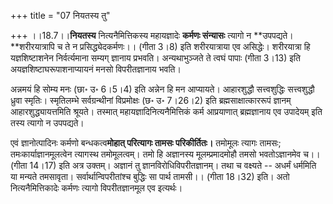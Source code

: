+++
title = "07 नियतस्य तु"

+++
।।18.7।।**नियतस्य** नित्यनैमित्तिकस्य महायज्ञादेः **कर्मणः संन्यासः**
त्यागो न **उपपद्यते।**शरीरयात्रापि च ते न प्रसिद्ध्येदकर्मणः।। (गीता
3।8) इति शरीरयात्राया एव असिद्धेः। शरीरयात्रा हि यज्ञशिष्टाशनेन
निर्वर्त्यमाना सम्यग् ज्ञानाय प्रभवति। अन्यथाभुञ्जते ते त्वघं पापाः
(गीता 3।13) इति अयज्ञशिष्टाघरूपाशनाप्यायनं मनसो विपरीतज्ञानाय भवति।  
  
अन्नमयं हि सोम्य मनः (छा॰ उ॰ 6।5।4) इति अन्नेन हि मन आप्यायते। आहारशुद्धौ
सत्त्वशुद्धिः सत्त्वशुद्धौ ध्रुवा स्मृतिः। स्मृतिलम्भे सर्वग्रन्थीनां
विप्रमोक्षः (छ॰ उ॰ 7।26।2) इति ब्रह्मसाक्षात्काररूपं ज्ञानम्
आहारशुद्ध्यायत्तमिति श्रूयते। तस्मात् महायज्ञादिनित्यनैमित्तिकं कर्म
आप्रयाणात् ब्रह्मज्ञानाय एव उपादेयम् इति तस्य त्यागो न उपपद्यते।  
  
एवं ज्ञानोत्पादिनः कर्मणो बन्धकत्व**मोहात् परित्यागः तामसः
परिकीर्तितः।** तमोमूलः त्यागः तामसः; तमःकार्याज्ञानमूलत्वेन त्यागस्थ
तमोमूलत्वम्। तमो हि अज्ञानस्य मूलम्प्रमादमोहौ तमसो भवतोऽज्ञानमेव च।।
(गीता 14।17) इति अत्र उक्तम्। अज्ञानं तु ज्ञानविरोधिविपरीतज्ञानम्। तथा च
वक्ष्यते -- अधर्मं धर्ममिति या मन्यते तमसावृता। सर्वार्थान्विपरीतांश्च
बुद्धिः सा पार्थ तामसी।। (गीता 18।32) इति। अतो नित्यनैमित्तिकादेः कर्मणः
त्यागो विपरीतज्ञानमूल एव इत्यर्थः।
